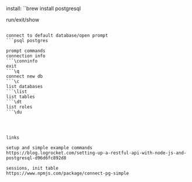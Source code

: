 install:
``brew install postgresql

run/exit/show
```brew services start/stop/list postgresql

connect to default database/open prompt
```psql postgres

prompt commands
connection info
```\conninfo
exit
```\q
connect new db
```\c
list databases
```\list
list tables
```\dt
list roles
```\du




links

setup and simple example commands
https://blog.logrocket.com/setting-up-a-restful-api-with-node-js-and-postgresql-d96d6fc892d8

sessions, init table
https://www.npmjs.com/package/connect-pg-simple